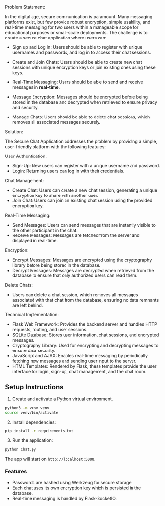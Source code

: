 Problem Statement:

In the digital age, secure communication is paramount. Many messaging platforms exist, but few provide robust encryption, simple usability, and real-time messaging for two users within a manageable scope for educational purposes or small-scale deployments. The challenge is to create a secure chat application where users can:

* Sign up and Log in: Users should be able to register with unique usernames and passwords, and log in to access their chat sessions.

* Create and Join Chats: Users should be able to create new chat sessions with unique encryption keys or join existing ones using these keys.

* Real-Time Messaging: Users should be able to send and receive messages in **real-time**.

* Message Encryption: Messages should be encrypted before being stored in the database and decrypted when retrieved to ensure privacy and security.

* Manage Chats: Users should be able to delete chat sessions, which removes all associated messages securely.

Solution:

The Secure Chat Application addresses the problem by providing a simple, user-friendly platform with the following features:

User Authentication:

* Sign-Up: New users can register with a unique username and password.
* Login: Returning users can log in with their credentials.

Chat Management:

* Create Chat: Users can create a new chat session, generating a unique encryption key to share with another user.
* Join Chat: Users can join an existing chat session using the provided encryption key.

Real-Time Messaging:

* Send Messages: Users can send messages that are instantly visible to the other participant in the chat.
* Receive Messages: Messages are fetched from the server and displayed in real-time.

Encryption:

* Encrypt Messages: Messages are encrypted using the cryptography library before being stored in the database.
* Decrypt Messages: Messages are decrypted when retrieved from the database to ensure that only authorized users can read them.

Delete Chats:

* Users can delete a chat session, which removes all messages associated with that chat from the database, ensuring no data remnants are left behind.

Technical Implementation:

* Flask Web Framework: Provides the backend server and handles HTTP requests, routing, and user sessions.
* SQLite Database: Stores user information, chat sessions, and encrypted messages.
* Cryptography Library: Used for encrypting and decrypting messages to ensure data security.
* JavaScript and AJAX: Enables real-time messaging by periodically fetching new messages and sending user input to the server.
* HTML Templates: Rendered by Flask, these templates provide the user interface for login, sign-up, chat management, and the chat room.

## Setup Instructions

1. Create and activate a Python virtual environment.

```bash
python3 -m venv venv
source venv/bin/activate
```

2. Install dependencies:

```bash
pip install -r requirements.txt
```

3. Run the application:

```bash
python Chat.py
```

The app will start on `http://localhost:5000`.

### Features
- Passwords are hashed using Werkzeug for secure storage.
- Each chat uses its own encryption key which is persisted in the database.
- Real-time messaging is handled by Flask-SocketIO.

